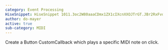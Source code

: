 ```yaml
---
category: Event Processing
HiseSnippet: HiseSnippet 1011.3oc2W80aaaCDmx1ZX1cIXcnXXOJTrGT.JBr2RxFvdnNwwtvX0IFQoc6kgBF4y1DghTihJaFE8KR+FzuE8iTeputcjRpVpUoKyXcXcxOwi2e9wi+t6nmpjgPRhTQbZe9pXf37YtAqD5kCVRYBx3iINa6NglnAkWlniVESSRfYDGmlOvHvocKh86U2+HJmJBg0hHjGKYgvCYQL8ZoS6+iLNeDcFbNKpj160ebnTLPxkoHdZ51kDSCujt.NgZTqgKw4SFNiokp.MUCIDmVGImsJXo72DY5+XVB6BNXVziDfNJS7HIelAwFojAKY7YSKN2IDhi6z0YglYYg63NgMi8F4qyFetcCu0VTNe3znJ7ZVAd8JCutkfWMPxoDjZkAoa6FDpXw506XvysbGKvKm4TLsWFJY5RZ7bG2ARTCgd2H5kvHEt3MV32a+t2ya+t67Ca0w7iI3LA3MOUDpYRgmTbTpVKE8LtPI49gxnXo.c187thxSgc1pyS2piG9wl64WHpsQfkEsaLmt5DoF7O.CzA6YBTafm.4JMTr.C3tTN2nTxoym6aT4YV7Tf6EfdPQb8uaNht6N6lXjaw0.zAWfTE+2FvFmU5zXBxoB+c57zNs67rNdu8VlvWyd4NiCpZ21PhUuOC8EoQW.phbVgh3MaU5h60SWJylCyxKkTTJFKX5SiAw0wwI4ISC0JGUnpZKwZ6bhUVpivP9Sa277HwB4xEzjGM9XplV3HzmXbhAklYNBNGCWgE7YL11tGCIWpkwVcyuAwi4MHr+95P52eU4ErjIxHzOTEJ1oA4cKTvRT4rTNUWst0zrJeC71oRwhofPjvzqJ2L6erh4aJDus6TlNbY8XrQMXDuC9Pfw7Vfa4Nb9bHTuFfsbG8yeX52UN7amE9a4FfsFrcQrA+Ksq89I5Uf2C.AnLIudW23nW95e4E2zwQw23wQmFpwvethJRhkIUbb.DwNGI3IkE9nDrgK7qmYtMKKefjppcqWc+Q3grVaBn5TkkVbXjLUnqPCZ99FK1aCGK15+biE+HnXuxj61EXLfEEygghq.N1qzhwu.aNNmlx0ERqxkmHEx3kRAKr7E8YfVwVr.TkwdsGnC0Zbf3ZI2o+Y.GnkIsec+GhjMpBySvFlK5829UL0de8UtYv0yT.58waS5l++tI8YxTMSrXBEIg3.Z2SRiBvdig.Fcg.eVGJCmHaL0ttqYcVyQwL6h+.+x2rmYsS9l8J17ekXDQCUxmDl8LHCO8SsRvysv9GMZi+iGbsWMu9IB6x8jvvpt5cL7a1TC+1M0v81TC2eSM7fM0vuaSM76+qMzLD5vTsLJqzjPlLcn80pNNCETjkaqHH+YqFx.9
author: do-mayer
active: true
sub-category: MIDI
---
```

Create a Button CustomCallback which plays a specific MIDI note on click. 